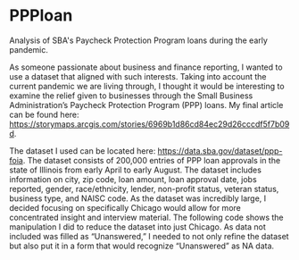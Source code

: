 # PPPloan
Analysis of SBA's Paycheck Protection Program loans during the early pandemic.

As someone passionate about business and finance reporting, I wanted to use a dataset that aligned with such interests. Taking into account the current pandemic we are living through, I thought it would be interesting to examine the relief given to businesses through the Small Business Administration’s Paycheck Protection Program (PPP) loans. My final article can be found here: https://storymaps.arcgis.com/stories/6969b1d86cd84ec29d26cccdf5f7b09d.

The dataset I used can be located here: https://data.sba.gov/dataset/ppp-foia. The dataset consists of 200,000 entries of PPP loan approvals in the state of Illinois from early April to early August. The dataset includes information on city, zip code, loan amount, loan approval date, jobs reported, gender, race/ethnicity, lender, non-profit status, veteran status, business type, and NAISC code. As the dataset was incredibly large, I decided focusing on specifically Chicago would allow for more concentrated insight and interview material. The following code shows the manipulation I did to reduce the dataset into just Chicago. As data not included was filled as “Unanswered,” I needed to not only refine the dataset but also put it in a form that would recognize “Unanswered” as NA data.

